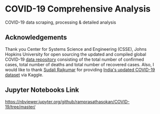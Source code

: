 # COVID-19 Comprehensive Analysis
COVID-19 data scraping, processing & detailed analysis

## Acknowledgements
Thank you Center for Systems Science and Engineering (CSSE), Johns Hopkins University for open sourcing the updated and compiled global COVID-19 <a href="https://github.com/CSSEGISandData/COVID-19">data repository</a> consisting of the total number of confirmed cases, total number of deaths and total number of recovered cases. Also, I would like to thank <a href="https://www.linkedin.com/in/sudalairajkumar/">Sudali Rajkumar</a> for providing <a href="https://www.kaggle.com/sudalairajkumar/covid19-in-india">India's updated COVID-19 dataset</a> via Kaggle.

## Jupyter Notebooks Link
https://nbviewer.jupyter.org/github/ramprasathasokan/COVID-19/tree/master/
